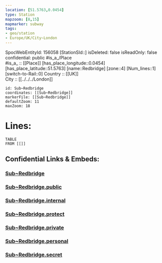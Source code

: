 ```yaml
---
location: [51.5763,0.0454] 
type: Station 
mapzoom: [8,15] 
mapmarker: subway 
tags:
- geo/station
- Europe/UK/City~London
---
```

SpocWebEntityId: 156058
[StationSId::] 
isDeleted: false
isReadOnly: false
confidential: public
#is_a_/Place  
#is_a_ :: [[Place]] 
[has_place_longitude::0.0454] 
[has_place_latitude::51.5763] 
[name::Redbridge] 
[zone::4] 
[Num_lines::1] 
[switch-to-Rail::0] 
Country :: [[UK]]  
City :: [[../../../London]]  


```leaflet
id: Sub~Redbridge
coordinates: [[Sub~Redbridge]] 
markerFile: [[Sub~Redbridge]] 
defaultZoom: 11 
maxZoom: 18
```


# Lines: 
```dataview
TABLE 
FROM [[]] 
```


## Confidential Links & Embeds: 

### [Sub~Redbridge](/_Standards/Earth/Continent/Europe/Europe~North/UK/England/Regions~England/London,Greater/cities~GreaterLondon/Underground/Station/Sub~Redbridge.md) 

### [Sub~Redbridge.public](/_public/Earth/Continent/Europe/Europe~North/UK/England/Regions~England/London,Greater/cities~GreaterLondon/Underground/Station/Sub~Redbridge.public.md) 

### [Sub~Redbridge.internal](/_internal/Earth/Continent/Europe/Europe~North/UK/England/Regions~England/London,Greater/cities~GreaterLondon/Underground/Station/Sub~Redbridge.internal.md) 

### [Sub~Redbridge.protect](/_protect/Earth/Continent/Europe/Europe~North/UK/England/Regions~England/London,Greater/cities~GreaterLondon/Underground/Station/Sub~Redbridge.protect.md) 

### [Sub~Redbridge.private](/_private/Earth/Continent/Europe/Europe~North/UK/England/Regions~England/London,Greater/cities~GreaterLondon/Underground/Station/Sub~Redbridge.private.md) 

### [Sub~Redbridge.personal](/_personal/Earth/Continent/Europe/Europe~North/UK/England/Regions~England/London,Greater/cities~GreaterLondon/Underground/Station/Sub~Redbridge.personal.md) 

### [Sub~Redbridge.secret](/_secret/Earth/Continent/Europe/Europe~North/UK/England/Regions~England/London,Greater/cities~GreaterLondon/Underground/Station/Sub~Redbridge.secret.md)


